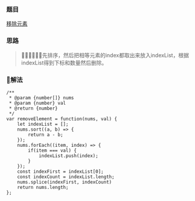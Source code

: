 ### 题目

[移除元素](https://leetcode-cn.com/problems/remove-element/)

### 思路

> 先排序，然后把相等元素的index都取出来放入indexList，根据indexList得到下标和数量然后删除。

### 解法

```
/**
 * @param {number[]} nums
 * @param {number} val
 * @return {number}
 */
var removeElement = function(nums, val) {
    let indexList = [];
    nums.sort((a, b) => {
        return a - b;
    });
    nums.forEach((item, index) => {
        if(item === val) {
            indexList.push(index);
        }
    });
    const indexFirst = indexList[0];
    const indexCount = indexList.length;
    nums.splice(indexFirst, indexCount)
    return nums.length;
};
```
